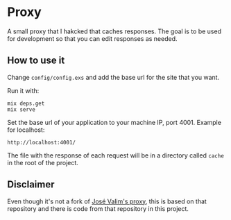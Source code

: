 # Proxy

A small proxy that I hakcked that caches responses. The goal is to be used for development so that you can edit responses as needed.

## How to use it

Change `config/config.exs` and add the base url for the site that you want.

Run it with:

    mix deps.get
    mix serve

Set the base url of your application to your machine IP, port 4001. Example for localhost:

    http://localhost:4001/

The file with the response of each request will be in a directory called `cache` in the root of the project.

## Disclaimer

Even though it's not a fork of [José Valim's proxy](https://github.com/josevalim/proxy), this is based on that repository and there is code from that repository in this project.
